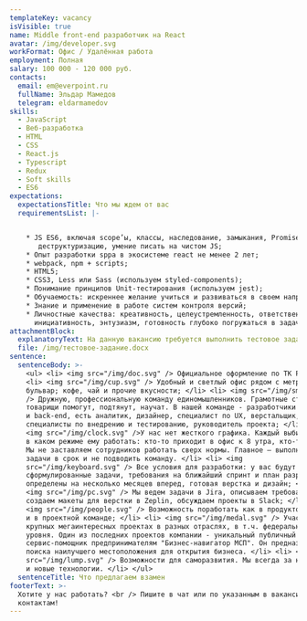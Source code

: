 ```yaml
---
templateKey: vacancy
isVisible: true
name: Middle front-end разработчик на React
avatar: /img/developer.svg
workFormat: Офис / Удалённая работа
employment: Полная
salary: 100 000 - 120 000 руб.
contacts:
  email: em@everpoint.ru
  fullName: Эльдар Мамедов
  telegram: eldarmamedov
skills:
  - JavaScript
  - Веб-разработка
  - HTML
  - CSS
  - React.js
  - Typescript
  - Redux
  - Soft skills
  - ES6
expectations:
  expectationsTitle: Что мы ждем от вас
  requirementsList: |-


    * JS ES6, включая scope’ы, классы, наследование, замыкания, Promise’ы и
       деструктуризацию, умение писать на чистом JS;
    * Опыт разработки sрpa в экосистеме react не менее 2 лет;
    * webpack, npm + scripts;
    * HTML5;
    * CSS3, Less или Sass (используем styled-components);
    * Понимание принципов Unit-тестирования (используем jest);
    * Обучаемость: искреннее желание учиться и развиваться в своем направлении;
    * Знание и применение в работе систем контроля версий;
    * Личностные качества: креативность, целеустремленность, ответственность,
      инициативность, энтузиазм, готовность глубоко погружаться в задачи.
attachmentBlock:
  explanatoryText: На данную вакансию требуется выполнить тестовое задание
  file: /img/тестовое-задание.docx
sentence:
  sentenceBody: >-
    <ul> <li> <img src="/img/doc.svg" /> Официальное оформление по ТК РФ; </li>
    <li> <img src="/img/cup.svg" /> Удобный и светлый офис рядом с метро Цветной
    бульвар; кофе, чай и прочие вкусности; </li> <li> <img src="/img/smile.svg"
    /> Дружную, профессиональную команду единомышленников. Грамотные старшие
    товарищи помогут, подтянут, научат. В нашей команде - разработчики front-end
    и back-end, есть аналитик, дизайнер, специалист по UX, верстальщик,
    специалисты по внедрению и тестированию, руководитель проекта; </li> <li>
    <img src="/img/clock.svg" />У нас нет жесткого графика. Каждый выбирает сам,
    в каком режиме ему работать: кто-то приходит в офис к 8 утра, кто-то — к 11.
    Мы не заставляем сотрудников работать сверх нормы. Главное — выполнять
    задачи в срок и не подводить команду. </li> <li> <img
    src="/img/keyboard.svg" /> Все условия для разработки: у вас будут четко
    сформулированные задачи, требования на ближайший спринт и план разработки
    определены на несколько месяцев вперед, готовая верстка и дизайн; </li> <li>
    <img src="/img/pc.svg" /> Мы ведем задачи в Jira, описываем требования в CF,
    создаем макеты для верстки в Zeplin, обсуждаем проекты в Slack; </li> <li>
    <img src="/img/people.svg" /> Возможность поработать как в продуктовой, так
    и в проектной команде; </li> <li> <img src="/img/medal.svg" /> Участие в
    крупных мегаинтересных проектах в разных отраслях, в т.ч. федерального
    уровня. Один из последних проектов компании - уникальный публичный
    сервис-помощник предпринимателям "Бизнес-навигатор МСП". Он предназначен для
    поиска наилучшего местоположения для открытия бизнеса. </li> <li> <img
    src="/img/lump.svg" /> Возможности для саморазвития. Мы всегда за новые идеи
    и новые технологии. </li> </ul>
  sentenceTitle: Что предлагаем взамен
footerText: >-
  Хотите у нас работать? <br /> Пишите в чат или по указанным в вакансии
  контактам!
---
```


